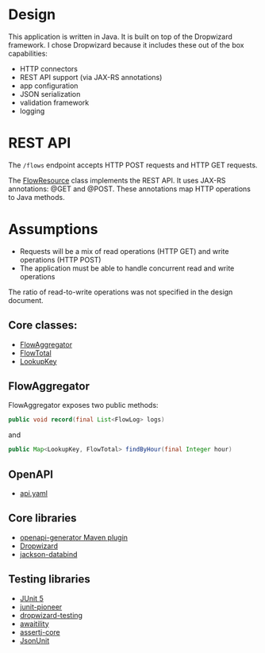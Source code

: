 # Design

This application is written in Java. It is built on top of the Dropwizard framework. I chose Dropwizard because it includes these out of the box capabilities:

- HTTP connectors
- REST API support (via JAX-RS annotations)
- app configuration
- JSON serialization
- validation framework
- logging

# REST API

The `/flows` endpoint accepts HTTP POST requests and HTTP GET requests.

The [FlowResource](https://github.com/sullis/flow-example/blob/main/server/src/main/java/io/github/sullis/flow/server/FlowsResource.java) class implements the REST API. It uses JAX-RS annotations: @GET and @POST. These annotations map HTTP operations to Java methods. 

# Assumptions
- Requests will be a mix of read operations (HTTP GET) and write operations (HTTP POST)
- The application must be able to handle concurrent read and write operations

The ratio of read-to-write operations was not specified in the design document.

## Core classes:
- [FlowAggregator](https://github.com/sullis/flow-example/blob/main/server/src/main/java/io/github/sullis/flow/server/FlowAggregator.java)
- [FlowTotal](https://github.com/sullis/flow-example/blob/main/server/src/main/java/io/github/sullis/flow/server/FlowTotal.java)
- [LookupKey](https://github.com/sullis/flow-example/blob/main/server/src/main/java/io/github/sullis/flow/server/LookupKey.java)

## FlowAggregator

FlowAggregator exposes two public methods:
```java
public void record(final List<FlowLog> logs)
```

and

```java
public Map<LookupKey, FlowTotal> findByHour(final Integer hour)
```

## OpenAPI
- [api.yaml](https://github.com/sullis/flow-example/blob/main/openapi/src/main/resources/api.yaml)

## Core libraries
- [openapi-generator Maven plugin](https://github.com/OpenAPITools/openapi-generator)
- [Dropwizard](https://www.dropwizard.io/en/latest/)
- [jackson-databind](https://github.com/FasterXML/jackson-databind)

## Testing libraries
- [JUnit 5](https://junit.org/junit5/docs/current/user-guide/)
- [junit-pioneer](https://junit-pioneer.org/docs/)
- [dropwizard-testing](https://www.dropwizard.io/en/latest/manual/testing.html)
- [awaitility](https://github.com/awaitility/awaitility)
- [assertj-core](https://github.com/assertj/assertj-core)
- [JsonUnit](https://github.com/lukas-krecan/JsonUnit) 
